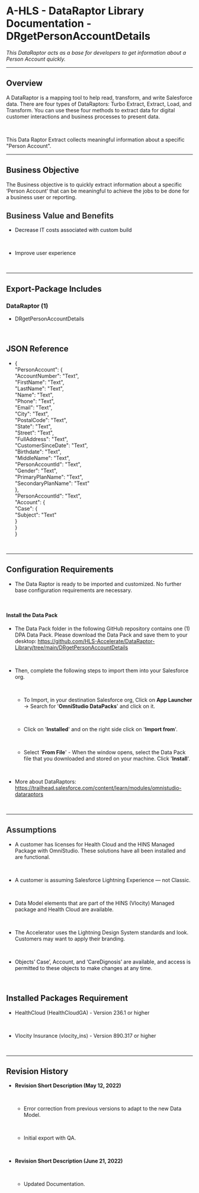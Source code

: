 <h1 id='HGRACAyLDZV'>A-HLS - DataRaptor Library Documentation - DRgetPersonAccountDetails</h1>

<i>This DataRaptor acts as a base for developers to get information about a Person Account quickly.</i><br/>

<hr style='width:100%'><h2 id='HGRACAjGTf6'>Overview</h2>

A DataRaptor is a mapping tool to help read, transform, and write Salesforce data. There are four types of DataRaptors: <span style="color:#1e1e1c" textcolor="#1e1e1c">Turbo Extract, Extract, Load, and Transform. You can use these four methods to extract data for digital customer interactions and business processes to present data. </span><br/>

<br/>

This Data Raptor Extract collects meaningful information about a specific "Person Account".<br/>

<hr style='width:100%'><h2 id='HGRACAff6SQ'>Business Objective</h2>

The Business objective is to quickly extract information about a specific ‘Person Account’ that can be meaningful to achieve the jobs to be done for a business user or reporting.<br/>

<h2 id='HGRACALLfBL'><span style="color:#333333" textcolor="#333333">Business Value and Benefits</span></h2>

<div class="" data-section-style='5' style=""><ul id='HGRACA0C4wG'><li id='temp:C:HGRf5ae8e98c54a4c2bb743e474b' class='' value='1'><span style="color:#0e101a" textcolor="#0e101a">Decrease IT costs associated with custom build</span>

<br/></li><li id='temp:C:HGR12e2d37185794ba6915d8c1c1' class=''>Improve user experience

<br/></li></ul></div><hr style='width:100%'><h2 id='HGRACASaRnG'>Export-Package Includes</h2>

<h3 id='HGRACAXWiWs'><b>DataRaptor (1)</b></h3>

<div class="" data-section-style='5' style=""><ul id='HGRACATtwcx'><li id='HGRACARNBVh' class='' value='1'>DRgetPersonAccountDetails

<br/></li></ul></div><h2 id='HGRACAYTHMr'><b>JSON Reference</b></h2>

<div class="" data-section-style='5' style=""><ul id='HGRACAnqpEh'><li id='HGRACAD2Ug7' class='' value='1'>{<br>  "PersonAccount": {<br>    "AccountNumber": "Text",<br>    "FirstName": "Text",<br>    "LastName": "Text",<br>    "Name": "Text",<br>    "Phone": "Text",<br>    "Email": "Text",<br>    "City": "Text",<br>    "PostalCode": "Text",<br>    "State": "Text",<br>    "Street": "Text",<br>    "FullAddress": "Text",<br>    "CustomerSinceDate": "Text",<br>    "Birthdate": "Text",<br>    "MiddleName": "Text",<br>    "PersonAccountId": "Text",<br>    "Gender": "Text",<br>    "PrimaryPlanName": "Text",<br>    "SecondaryPlanName": "Text"<br>  },<br>  "PersonAccountId": "Text",<br>  "Account": {<br>    "Case": {<br>      "Subject": "Text"<br>    }<br>  }<br>}

<br/></li></ul></div><hr style='width:100%'><h2 id='HGRACASkWZt'>Configuration Requirements</h2>

<div class="" data-section-style='5' style=""><ul id='HGRACAYyp3c'><li id='HGRACAClHtD' class='' value='1'>The Data Raptor is ready to be imported and customized. No further base configuration requirements are necessary.

<br/></li></ul></div><h4 id='HGRACAyusbE'>Install the Data Pack</h4>

<div class="" data-section-style='6' style=""><ul id='HGRACAxrESi'><li id='HGRACAISVsW' class='' value='1'>The Data Pack folder in the following GitHub repository contains one (1) DPA Data Pack. Please download the Data Pack and save them to your desktop: <a href="https://github.com/HLS-Accelerate/DataRaptor-Library/tree/main/DRgetPersonAccountDetails">https://github.com/HLS-Accelerate/DataRaptor-Library/tree/main/DRgetPersonAccountDetails</a>

<br/></li><li id='HGRACA62csq' class='parent'>Then, complete the following steps to import them into your Salesforce org.

<br/></li><ul><li id='HGRACAoB9bp' class=''>To Import, in your destination Salesforce org, Click on <b>App Launcher</b> → Search for '<b>OmniStudio DataPacks</b>' and click on it.

<br/></li><li id='HGRACARicfT' class=''>Click on '<b>Installed</b>' and on the right side click on '<b>Import from</b>'.

<br/></li><li id='HGRACAntvNR' class=''>Select '<b>From File</b>' - When the window opens, select the Data Pack file that you downloaded and stored on your machine. Click '<b>Install</b>'.

<br/></li></ul><li id='HGRACAok4OE' class=''>More about DataRaptors: <a href="https://trailhead.salesforce.com/content/learn/modules/omnistudio-dataraptors">https://trailhead.salesforce.com/content/learn/modules/omnistudio-dataraptors</a>

<br/></li></ul></div><hr style='width:100%'><h2 id='HGRACAoGOGW'><span style="color:#333333" textcolor="#333333">Assumptions</span></h2>

<div class="" data-section-style='5' style=""><ul id='HGRACAqZuSp'><li id='HGRACASs28u' class='' value='1'>A customer has licenses for Health Cloud and the HINS Managed Package with OmniStudio. These solutions have all been installed and are functional.

<br/></li><li id='HGRACAnWpkv' class=''>A customer is assuming Salesforce Lightning Experience — not Classic.

<br/></li><li id='HGRACAlcF9Y' class=''>Data Model elements that are part of the HINS (Vlocity) Managed package and Health Cloud are available.

<br/></li><li id='HGRACAnis0m' class=''>The Accelerator uses the Lightning Design System standards and look. Customers may want to apply their branding.

<br/></li><li id='HGRACAPaWZW' class=''><span style="color:#0e101a" textcolor="#0e101a">Objects’ Case’, Account, and ‘CareDignosis’ are available, and access is permitted to these objects to make changes at any time.</span>

<br/></li></ul></div><h2 id='HGRACAOkDhy'>Installed Packages Requirement</h2>

<div class="" data-section-style='5' style=""><ul id='HGRACAShKSx'><li id='HGRACACtWr9' class='' value='1'>HealthCloud (HealthCloudGA) - Version 236.1 or higher

<br/></li><li id='HGRACAW96ul' class=''>Vlocity Insurance (vlocity_ins) - Version 890.317 or higher

<br/></li></ul></div><hr style='width:100%'><h2 id='HGRACAUnGtJ'>Revision History</h2>

<div class="" data-section-style='5' style=""><ul id='HGRACAUIiRz'><li id='HGRACAdZ159' class='parent' value='1'><b>Revision Short Description (May 12, 2022)</b>

<br/></li><ul><li id='HGRACAxpkA2' class=''>Error correction from previous versions to adapt to the new Data Model.

<br/></li><li id='HGRACAQJ7vG' class=''>Initial export with QA.

<br/></li></ul><li id='HGRACAXsfYp' class='parent'><b>Revision Short Description (June 21, 2022)</b>

<br/></li><ul><li id='HGRACAEoVjo' class=''>Updated Documentation.

